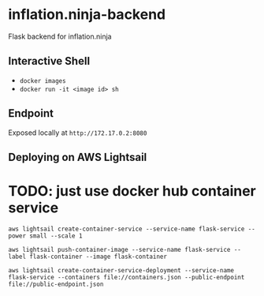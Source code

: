 # inflation.ninja-backend
Flask backend for inflation.ninja

## Interactive Shell

* `docker images`
* `docker run -it <image id> sh`

## Endpoint
Exposed locally at `http://172.17.0.2:8080`

## Deploying on AWS Lightsail
# TODO: just use docker hub container service
```
aws lightsail create-container-service --service-name flask-service --power small --scale 1
```

```
aws lightsail push-container-image --service-name flask-service --label flask-container --image flask-container
```

```
aws lightsail create-container-service-deployment --service-name flask-service --containers file://containers.json --public-endpoint file://public-endpoint.json
```
